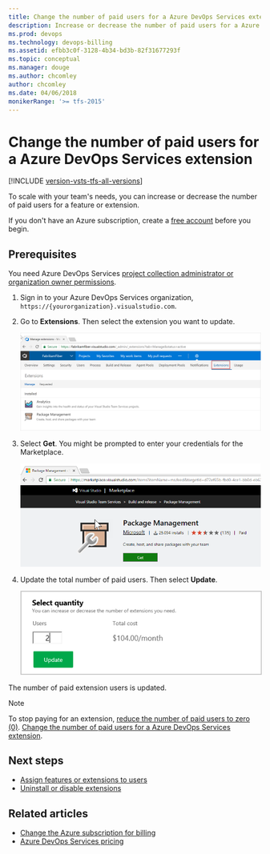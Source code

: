 ```yaml
---
title: Change the number of paid users for a Azure DevOps Services extension
description: Increase or decrease the number of paid users for a Azure DevOps Services feature or extension as your team grows or gets smaller
ms.prod: devops
ms.technology: devops-billing
ms.assetid: efbb3c0f-3128-4b34-bd3b-82f31677293f
ms.topic: conceptual 
ms.manager: douge
ms.author: chcomley
author: chcomley
ms.date: 04/06/2018
monikerRange: '>= tfs-2015'
---
```



# Change the number of paid users for a Azure DevOps Services extension

[!INCLUDE [version-vsts-tfs-all-versions](../../_shared/version-vsts-tfs-all-versions.md)]

To scale with your team's needs, you can increase or decrease the number of paid users for a feature or extension.

If you don't have an Azure subscription, create a [free account](https://azure.microsoft.com/free/?WT.mc_id=A261C142F) before you begin.

## Prerequisites

You need Azure DevOps Services [project collection administrator or organization owner permissions](../accounts/faq-add-delete-users.md#find-owner).

1. Sign in to your Azure DevOps Services organization, ```https://{yourorganization}.visualstudio.com```.

2. Go to **Extensions**. Then select the extension you want to update.

   ![Select the Extensions tab](_img/_shared/choose-extensions-tab.png)

3. Select **Get**. You might be prompted to enter your credentials for the Marketplace.

   ![Select Get in the Marketplace for the extension](_img/_shared/marketplace-extension.png)

4. Update the total number of paid users. Then select **Update**.

    <img alt="Update total paid users" src="_img/assign-extensions/update-paid-users.png" style="border: 1px solid #CCCCCC" />

The number of paid extension users is updated.

> [!NOTE]
> To stop paying for an extension, [reduce the number of paid users to zero (0)](#change-the-number-of-paid-users-for-a-vsts-extension). [Change the number of paid users for a Azure DevOps Services extension](#change-the-number-of-paid-users-for-a-vsts-extension).

## Next steps

- [Assign features or extensions to users](../../marketplace/assign-paid-extensions.md)
- [Uninstall or disable extensions](../../marketplace/uninstall-disable-extensions.md?toc=%2Fvsts%2Fbilling%2Ftoc.json&bc=%2Fvsts%2Fbilling%2Fbreadcrumb%2Ftoc.json&view=vsts)

## Related articles

- [Change the Azure subscription for billing](change-azure-subscription.md)
- [Azure DevOps Services pricing](https://azure.microsoft.com/pricing/details/visual-studio-team-services/)
